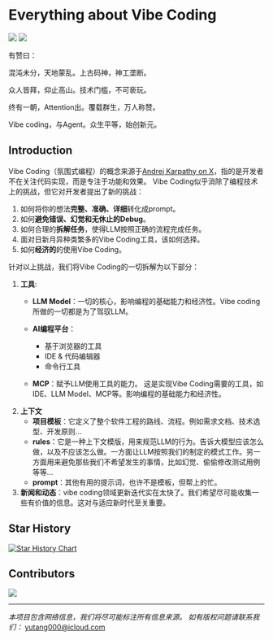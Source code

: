 # Everything about Vibe Coding
[![](https://img.shields.io/badge/bilibili-码农阿禹-ff69b4.svg)](https://space.bilibili.com/172480334) [![](https://img.shields.io/badge/bilibili-hucci写代码-ff69b4.svg)](https://space.bilibili.com/1318868)

有赞曰：

混沌未分，天地蒙乱。上古码神，神工垄断。

众人皆拜，仰止高山。技术门槛，不可亵玩。

终有一朝，Attention出。覆载群生，万人称赞。

Vibe coding，与Agent。众生平等，始创新元。

## Introduction
Vibe Coding（氛围式编程）的概念来源于[Andrej Karpathy on X](https://x.com/karpathy/status/1886192184808149383)，指的是开发者不在关注代码实现，而是专注于功能和效果。
Vibe Coding似乎消除了编程技术上的挑战，但它对开发者提出了新的挑战：
1. 如何将你的想法**完整、准确、详细**转化成prompt。
2. 如何**避免错误、幻觉和无休止的Debug**。
3. 如何合理的**拆解任务**，使得LLM按照正确的流程完成任务。
4. 面对日新月异种类繁多的Vibe Coding工具，该如何选择。
5. 如何**经济的**的使用Vibe Coding。

针对以上挑战，我们将Vibe Coding的一切拆解为以下部分：
1. **工具**: 
    * **LLM Model**：一切的核心，影响编程的基础能力和经济性。Vibe coding所做的一切都是为了驾驭LLM。
    * **AI编程平台**：
      * 基于浏览器的工具
      * IDE & 代码编辑器
      * 命令行工具

    * **MCP**：赋予LLM使用工具的能力。
    这是实现Vibe Coding需要的工具，如IDE、LLM Model、MCP等。影响编程的基础能力和经济性。
2. **上下文**
    * **项目模板**：它定义了整个软件工程的路线、流程。例如需求文档、技术选型、开发原则...
    * **rules**：它是一种上下文模版，用来规范LLM的行为。告诉大模型应该怎么做，以及不应该怎么做。一方面让LLM按照我们的制定的模式工作。另一方面用来避免那些我们不希望发生的事情，比如幻觉、偷偷修改测试用例等等...
    * **prompt**：其他有用的提示词，也许不是模板，但帮上的忙。
3. **新闻和动态**：vibe coding领域更新迭代实在太快了。我们希望尽可能收集一些有价值的信息。这对与适应新时代至关重要。



## Star History

[![Star History Chart](https://api.star-history.com/svg?repos=tangbiubiu/vibe-coding&type=Date)](https://www.star-history.com/#tangbiubiu/vibe-coding&Date)

## Contributors
<a href="https://github.com/tangbiubiu/vibe-coding/graphs/contributors">
  <img src="https://contrib.rocks/image?repo=tangbiubiu/vibe-coding" />
</a>

---

*本项目包含网络信息，我们将尽可能标注所有信息来源。*
*如有版权问题请联系我们：* yutang000@icloud.com